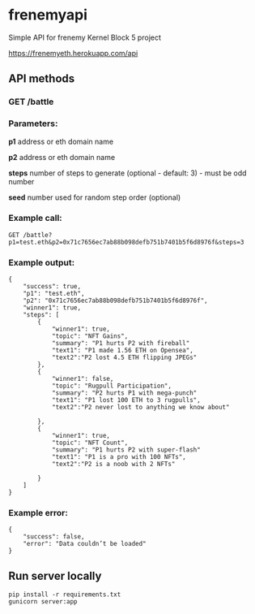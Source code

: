 # frenemyapi
Simple API for frenemy Kernel Block 5 project

https://frenemyeth.herokuapp.com/api

## API methods

### **GET** /battle

### Parameters:

**p1** address or eth domain name

**p2** address or eth domain name

**steps** number of steps to generate (optional - default: 3) - must be odd number

**seed** number used for random step order (optional)

### Example call:
```
GET /battle?p1=test.eth&p2=0x71c7656ec7ab88b098defb751b7401b5f6d8976f&steps=3
```

### Example output:
```
{
	"success": true,
	"p1": "test.eth",
	"p2": "0x71c7656ec7ab88b098defb751b7401b5f6d8976f",
    "winner1": true,
	"steps": [
		{
			"winner1": true,
			"topic": "NFT Gains",
            "summary": "P1 hurts P2 with fireball"
			"text1": "P1 made 1.56 ETH on Opensea",
			"text2":"P2 lost 4.5 ETH flipping JPEGs"
        },
        {
			"winner1": false,
			"topic": "Rugpull Participation",
			"summary": "P2 hurts P1 with mega-punch"
			"text1": "P1 lost 100 ETH to 3 rugpulls",
			"text2":"P2 never lost to anything we know about"

        },
        {
			"winner1": true,
			"topic": "NFT Count",
			"summary": "P1 hurts P2 with super-flash"
			"text1": "P1 is a pro with 100 NFTs",
			"text2":"P2 is a noob with 2 NFTs"

        }
	]
}
```

### Example error:
```
{
	"success": false,
	"error": "Data couldn’t be loaded"
}
```


## Run server locally
```
pip install -r requirements.txt 
gunicorn server:app
```